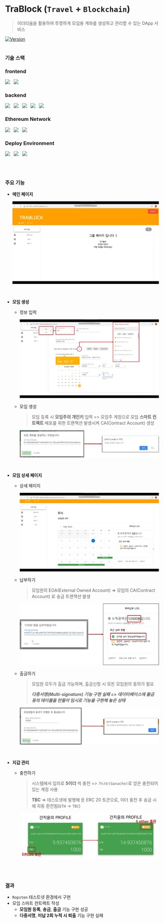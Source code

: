 # **TraBlock** (`Travel` + `Blockchain`)
 > 이더리움을 활용하여 투명하게 모임용 계좌를 생성하고 관리할 수 있는 DApp 서비스

<p>
  <a href="#" target="_blank">
  <img alt="Version" src="https://img.shields.io/badge/version-1.0.1-blue.svg?cacheSeconds=2592000" />
  </a>

<br>

<br>

### 기술 스택

<div>
    <h3>frontend</h3>
    <a href="#"><img width="120" src="https://vuejs.org/images/logo.png"/></a>&nbsp;&nbsp;
    <a href="#"><img width="120" src="https://camo.githubusercontent.com/be384df72ff1748336f5927f7116e79a37cbe1639a5b7db162be2d7afe350f87/68747470733a2f2f63646e2e767565746966796a732e636f6d2f696d616765732f6c6f676f732f6c6f676f2e737667"/></a>&nbsp;&nbsp;
    <br>
    <h3>backend</h3>
	<a href="#"><img width="120" src="https://user-images.githubusercontent.com/55119239/74508917-976b0d80-4f43-11ea-9c97-f479de176bf3.png"/></a>&nbsp;&nbsp;
    <a href="#"><img width="120" src="https://miro.medium.com/max/3188/1*frpSc5LXx6_vvqQ29Muifg.png"/></a>&nbsp;&nbsp;
    <a href="#"><img width="120" src="https://mariadb.com/wp-content/uploads/2019/11/mariadb-logo-vert_blue-transparent.png"/></a>&nbsp;&nbsp;
    <a href="#"><img width="120" src="https://calmlake79.files.wordpress.com/2015/06/redis.png"/></a>&nbsp;&nbsp;
    <a href="#"><img width="120" src="https://d1.awsstatic.com/acs/characters/Logos/Docker-Logo_Horizontel_279x131.b8a5c41e56b77706656d61080f6a0217a3ba356d.png"/></a>&nbsp;&nbsp;
    <br>
    <h3>Ethereum Network</h3>
    <a href="#"><img width="120" src="https://upload.wikimedia.org/wikipedia/commons/b/b7/ETHEREUM-YOUTUBE-PROFILE-PIC.png"/></a>&nbsp;&nbsp;
    <a href="#"><img width="120" src="https://miro.medium.com/max/4000/0*yqbRInqX0ZRUlVS0"/></a>&nbsp;&nbsp;
    <a href="#"><img width="120" src="https://remix.ethereum.org/assets/img/icon.png"/></a>&nbsp;&nbsp;
    <br>
    <h3>Deploy Environment</h3>
    <a href="#"><img width="70" src="https://i.pinimg.com/originals/58/b5/48/58b5486d603986fa563abcfbf034a8c2.png"/></a>&nbsp;&nbsp;
    <a href="#"><img width="120" src="https://upload.wikimedia.org/wikipedia/commons/thumb/e/e3/Jenkins_logo_with_title.svg/1200px-Jenkins_logo_with_title.svg.png"/></a>&nbsp;&nbsp;
    <a href="#"><img width="120" src="https://www.nginx.com/wp-content/uploads/2018/08/NGINX-logo-rgb-large.png"/></a>&nbsp;&nbsp;
</div>

<br><br>

### 주요 기능

 - **메인 페이지**

   ![main_page](document/capture/mainpage.png)

   <br>

 - **모임 생성**

    - 정보 입력

      ![group_info](document/capture/add_group_info.png)

    - 모임 생성

      > 모임 등록 시 **모임주의 개인키** 입력 => 모임주 계정으로 모임 **스마트 컨트랙트** 배포를 위한 트랜잭션 발생시켜 CA(Contract Account) 생성

      ![add_group](document/capture/add_group.png)

      <br>

- **모임 상세 페이지**

  - 상세 페이지

    ![group_detail](document/capture/group_detail.png)

  - 납부하기

    > 모임원의 EOA(External Owned Account) => 모임의 CA(Contract Account) 로 송금 트랜잭션 발생

    ![deposit](document/capture/deposit.png)

  - 출금하기

    > 모임원 모두가 출금 가능하며, 출금신청 시 모든 모임원의 동의가 필요
    >
    > _**다중서명(Multi-signature) 기능 구현 실패 => 데이터베이스에 출금 동의 테이블을 만들어 임시로 기능을 구현해 놓은 상태**_

    ![withdraw](document/capture/withdraw.png)

    <br>

- **지갑 관리**

  - 충전하기

    > 시스템에서 임의로 **5이더** 씩 충전 => `가나슈(Ganache)`로 얻은 충전되어 있는 계정 사용
    >
    > **TBC** => 테스트넷에 발행해 둔 ERC 20 토큰으로, 이더 충전 후 송금 시에 자동 환전됨(`ETH` -> `TBC`) 

    ![charge](document/capture/charge_account.png)

<br><br>

### 결과

- `Ropsten` 테스트넷 환경에서 구현
- 모임 스마트 컨트랙트 작성
  - **모임원 등록**, **송금**, **출금** 기능 구현 성공
  - **다중서명**, **미납 2회 누적 시 퇴출** 기능 구현 실패 